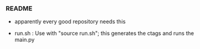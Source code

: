 ### README ###  
- apparently every good repository needs this  

- run.sh : Use with "source run.sh"; this generates the ctags and runs the main.py


